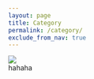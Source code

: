 ```yaml
---
layout: page
title: Category
permalink: /category/
exclude_from_nav: true
---
```


<img src="https://avatars2.githubusercontent.com/u/8794792?v=3&s=180">

<br>
hahaha


